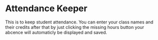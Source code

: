 # Attendance Keeper

This is to keep student attendance. You can enter your class names
and their credits after that by just clicking the missing hours button
your abcence will automaticly be displayed and saved.

